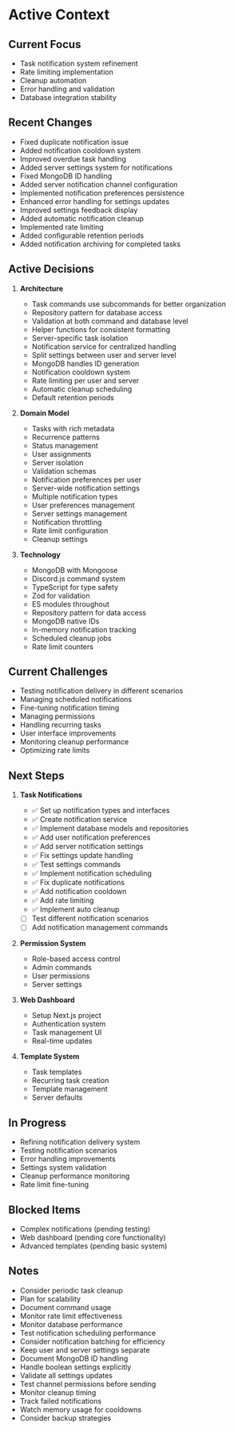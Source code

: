 # Active Context

## Current Focus
- Task notification system refinement
- Rate limiting implementation
- Cleanup automation
- Error handling and validation
- Database integration stability

## Recent Changes
- Fixed duplicate notification issue
- Added notification cooldown system
- Improved overdue task handling
- Added server settings system for notifications
- Fixed MongoDB ID handling
- Added server notification channel configuration
- Implemented notification preferences persistence
- Enhanced error handling for settings updates
- Improved settings feedback display
- Added automatic notification cleanup
- Implemented rate limiting
- Added configurable retention periods
- Added notification archiving for completed tasks

## Active Decisions
1. **Architecture**
    - Task commands use subcommands for better organization
    - Repository pattern for database access
    - Validation at both command and database level
    - Helper functions for consistent formatting
    - Server-specific task isolation
    - Notification service for centralized handling
    - Split settings between user and server level
    - MongoDB handles ID generation
    - Notification cooldown system
    - Rate limiting per user and server
    - Automatic cleanup scheduling
    - Default retention periods

2. **Domain Model**
    - Tasks with rich metadata
    - Recurrence patterns
    - Status management
    - User assignments
    - Server isolation
    - Validation schemas
    - Notification preferences per user
    - Server-wide notification settings
    - Multiple notification types
    - User preferences management
    - Server settings management
    - Notification throttling
    - Rate limit configuration
    - Cleanup settings

3. **Technology**
    - MongoDB with Mongoose
    - Discord.js command system
    - TypeScript for type safety
    - Zod for validation
    - ES modules throughout
    - Repository pattern for data access
    - MongoDB native IDs
    - In-memory notification tracking
    - Scheduled cleanup jobs
    - Rate limit counters

## Current Challenges
- Testing notification delivery in different scenarios
- Managing scheduled notifications
- Fine-tuning notification timing
- Managing permissions
- Handling recurring tasks
- User interface improvements
- Monitoring cleanup performance
- Optimizing rate limits

## Next Steps
1. **Task Notifications**
    - ✅ Set up notification types and interfaces
    - ✅ Create notification service
    - ✅ Implement database models and repositories
    - ✅ Add user notification preferences
    - ✅ Add server notification settings
    - ✅ Fix settings update handling
    - ✅ Test settings commands
    - ✅ Implement notification scheduling
    - ✅ Fix duplicate notifications
    - ✅ Add notification cooldown
    - ✅ Add rate limiting
    - ✅ Implement auto cleanup
    - [ ] Test different notification scenarios
    - [ ] Add notification management commands

2. **Permission System**
    - Role-based access control
    - Admin commands
    - User permissions
    - Server settings

3. **Web Dashboard**
    - Setup Next.js project
    - Authentication system
    - Task management UI
    - Real-time updates

4. **Template System**
    - Task templates
    - Recurring task creation
    - Template management
    - Server defaults

## In Progress
- Refining notification delivery system
- Testing notification scenarios
- Error handling improvements
- Settings system validation
- Cleanup performance monitoring
- Rate limit fine-tuning

## Blocked Items
- Complex notifications (pending testing)
- Web dashboard (pending core functionality)
- Advanced templates (pending basic system)

## Notes
- Consider periodic task cleanup
- Plan for scalability
- Document command usage
- Monitor rate limit effectiveness
- Monitor database performance
- Test notification scheduling performance
- Consider notification batching for efficiency
- Keep user and server settings separate
- Document MongoDB ID handling
- Handle boolean settings explicitly
- Validate all settings updates
- Test channel permissions before sending
- Monitor cleanup timing
- Track failed notifications
- Watch memory usage for cooldowns
- Consider backup strategies
